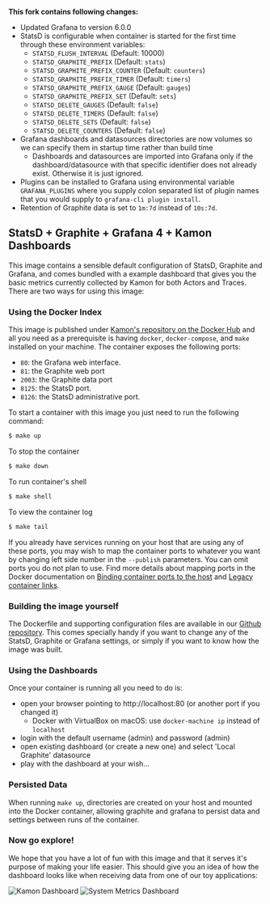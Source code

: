 **This fork contains following changes:**
* Updated Grafana to version 6.0.0
* StatsD is configurable when container is started for the first time through these environment variables:
  * `STATSD_FLUSH_INTERVAL` (Default: 10000)
  * `STATSD_GRAPHITE_PREFIX` (Default: `stats`)
  * `STATSD_GRAPHITE_PREFIX_COUNTER` (Default: `counters`)
  * `STATSD_GRAPHITE_PREFIX_TIMER` (Default: `timers`)
  * `STATSD_GRAPHITE_PREFIX_GAUGE` (Default: `gauges`)
  * `STATSD_GRAPHITE_PREFIX_SET` (Default: `sets`)
  * `STATSD_DELETE_GAUGES` (Default: `false`)
  * `STATSD_DELETE_TIMERS` (Default: `false`)
  * `STATSD_DELETE_SETS` (Default: `false`)
  * `STATSD_DELETE_COUNTERS` (Default: `false`)
* Grafana dashboards and datasources directories are now volumes so we can specify them in startup time rather than build time
  * Dashboards and datasources are imported into Grafana only if the dashboard/datasource with that specific identifier does not already exist. Otherwise it is just ignored.
* Plugins can be installed to Grafana using environmental variable `GRAFANA_PLUGINS` where you supply colon separated list of plugin names that you would supply to `grafana-cli plugin install`.
* Retention of Graphite data is set to `1m:7d` instead of `10s:7d`.

StatsD + Graphite + Grafana 4 + Kamon Dashboards
---------------------------------------------

This image contains a sensible default configuration of StatsD, Graphite and Grafana, and comes bundled with a example
dashboard that gives you the basic metrics currently collected by Kamon for both Actors and Traces. There are two ways
for using this image:


### Using the Docker Index ###

This image is published under [Kamon's repository on the Docker Hub](https://hub.docker.com/u/kamon/) and all you
need as a prerequisite is having `docker`, `docker-compose`, and `make` installed on your machine. The container exposes the following ports:

- `80`: the Grafana web interface.
- `81`: the Graphite web port
- `2003`: the Graphite data port
- `8125`: the StatsD port.
- `8126`: the StatsD administrative port.

To start a container with this image you just need to run the following command:

```bash
$ make up
```

To stop the container
```bash
$ make down
```

To run container's shell
```bash
$ make shell
```

To view the container log
```bash
$ make tail
```

If you already have services running on your host that are using any of these ports, you may wish to map the container
ports to whatever you want by changing left side number in the `--publish` parameters. You can omit ports you do not plan to use. Find more details about mapping ports in the Docker documentation on [Binding container ports to the host](https://docs.docker.com/engine/userguide/networking/default_network/binding/) and [Legacy container links](https://docs.docker.com/engine/userguide/networking/default_network/dockerlinks/).


### Building the image yourself ###

The Dockerfile and supporting configuration files are available in our [Github repository](https://github.com/kamon-io/docker-grafana-graphite).
This comes specially handy if you want to change any of the StatsD, Graphite or Grafana settings, or simply if you want
to know how the image was built.


### Using the Dashboards ###

Once your container is running all you need to do is:

- open your browser pointing to http://localhost:80 (or another port if you changed it)
  - Docker with VirtualBox on macOS: use `docker-machine ip` instead of `localhost`
- login with the default username (admin) and password (admin)
- open existing dashboard (or create a new one) and select 'Local Graphite' datasource
- play with the dashboard at your wish...


### Persisted Data ###

When running `make up`, directories are created on your host and mounted into the Docker container, allowing graphite and grafana to persist data and settings between runs of the container.


### Now go explore! ###

We hope that you have a lot of fun with this image and that it serves it's
purpose of making your life easier. This should give you an idea of how the dashboard looks like when receiving data
from one of our toy applications:

![Kamon Dashboard](http://kamon.io/assets/img/kamon-statsd-grafana.png)
![System Metrics Dashboard](http://kamon.io/assets/img/kamon-system-metrics.png)
